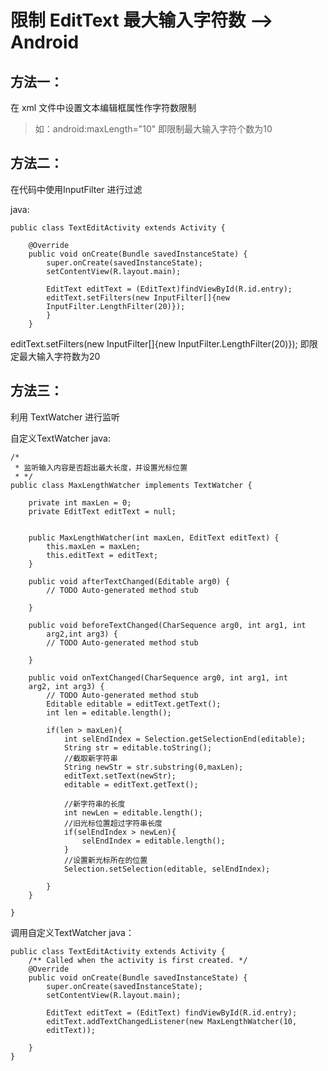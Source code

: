 # 限制 EditText 最大输入字符数 --> Android


## 方法一：

在 xml 文件中设置文本编辑框属性作字符数限制

> 如：android:maxLength="10" 即限制最大输入字符个数为10


## 方法二：

在代码中使用InputFilter 进行过滤

java:

    public class TextEditActivity extends Activity {
   
        @Override
        public void onCreate(Bundle savedInstanceState) {
            super.onCreate(savedInstanceState);
            setContentView(R.layout.main);
        
            EditText editText = (EditText)findViewById(R.id.entry);
            editText.setFilters(new InputFilter[]{new 
            InputFilter.LengthFilter(20)});
            }
        }
        
        
 editText.setFilters(new InputFilter[]{new 
InputFilter.LengthFilter(20)}); 即限定最大输入字符数为20



## 方法三：

利用 TextWatcher 进行监听


自定义TextWatcher
java:
    
    /*
     * 监听输入内容是否超出最大长度，并设置光标位置
     * */
    public class MaxLengthWatcher implements TextWatcher {

	    private int maxLen = 0;
	    private EditText editText = null;
	
	
	    public MaxLengthWatcher(int maxLen, EditText editText) {
		    this.maxLen = maxLen;
		    this.editText = editText;
	    }

	    public void afterTextChanged(Editable arg0) {
		    // TODO Auto-generated method stub
		
	    }

	    public void beforeTextChanged(CharSequence arg0, int arg1, int     
	        arg2,int arg3) {
		    // TODO Auto-generated method stub
		
	    }

	    public void onTextChanged(CharSequence arg0, int arg1, int     
	    arg2, int arg3) {
		    // TODO Auto-generated method stub
		    Editable editable = editText.getText();
		    int len = editable.length();
		
		    if(len > maxLen){
			    int selEndIndex = Selection.getSelectionEnd(editable);
			    String str = editable.toString();
			    //截取新字符串
			    String newStr = str.substring(0,maxLen);
			    editText.setText(newStr);
			    editable = editText.getText();
			
			    //新字符串的长度
			    int newLen = editable.length();
			    //旧光标位置超过字符串长度
			    if(selEndIndex > newLen){
				    selEndIndex = editable.length();
			    }
			    //设置新光标所在的位置
			    Selection.setSelection(editable, selEndIndex);
			
		    }
	    }

    }
    
调用自定义TextWatcher
java：

   

    public class TextEditActivity extends Activity {
        /** Called when the activity is first created. */
        @Override
        public void onCreate(Bundle savedInstanceState) {
            super.onCreate(savedInstanceState);
            setContentView(R.layout.main);

		    EditText editText = (EditText) findViewById(R.id.entry);
		    editText.addTextChangedListener(new MaxLengthWatcher(10, 
		    editText));

        }
    }


 